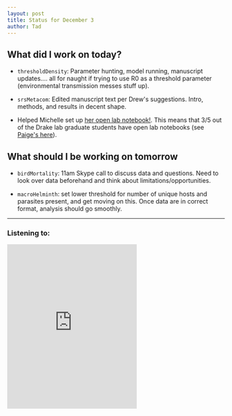 ```yaml
---
layout: post
title: Status for December 3
author: Tad
---
```



## What did I work on today?

* `thresholdDensity`: Parameter hunting, model running, manuscript updates.... all for naught if trying to use R0 as a threshold parameter (environmental transmission messes stuff up).

* `srsMetacom`: Edited manuscript text per Drew's suggestions. Intro, methods, and results in decent shape.

* Helped Michelle set up [her open lab notebook!](http://mvevans89.github.io/LabNotebook/). This means that 3/5 out of the Drake lab graduate students have open lab notebooks (see [Paige's here](http://paigemiller.github.io/LabNotebook/)). 


## What should I be working on tomorrow

* `birdMortality`: 11am Skype call to discuss data and questions. Need to look over data beforehand and think about limitations/opportunities.

* `macroHelminth`: set lower threshold for number of unique hosts and parasites present, and get moving on this. Once data are in correct format, analysis should go smoothly.




---

### Listening to:

<iframe src="https://embed.spotify.com/?uri=spotify:track:3TDbgxP6RC9Acai2vzb8ck" width="300" height="380" frameborder="0" allowtransparency="true"></iframe>

<i class="fa fa-code" style="color:pink"> </i>
